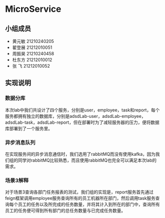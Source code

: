 # MicroService

## 小组成员

- 黄元敏 21210240205
- 翟登展 21212010051
- 周振昊 21210240458
- 杜东方 21212010012
- 张  飞 21212010052

## 实现说明

### 数据分库

本次lab中我们共设计了四个服务，分别是user，employee，task和report，每个服务都拥有独立的数据库，分别是adsdLab-user，adsdLab-employee，adsdLab-task，adsdLab-report，但在部署时为了减轻服务器的压力，便将数据库部署到了一个服务里。

### 异步消息队列

在实现服务间的异步消息通信时，我们选用了rabbitMQ而没有使用kafka，因为我们组的同学对rabbitMQ比较熟悉，而且使用rabbitMQ也完全可以满足本次lab的需求。

### 场景3解释

对于场景3查询各部门任务报表的测试，我们组的实现是，report服务首先通过feign框架调用employee服务查询所有的员工机器所在部门，然后调用task服务查询每个员工的任务以及所完成的任务数量，并将其计入到所在的部门中，查询所有员工的任务便可得到所有部门的总任务数量与已完成任务数量。